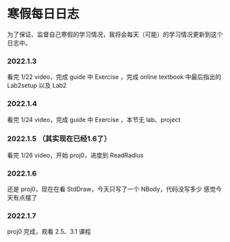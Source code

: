 # 寒假每日日志

为了保证、监督自己寒假的学习情况，我将会每天（可能）的学习情况更新到这个日志中。

### 2022.1.3

看完 1/22 video，完成 guide 中 Exercise ，完成 online textbook 中最后指出的 Lab2setup 以及 Lab2

### 2022.1.4

看完 1/24 video，完成 guide 中 Exercise ，本节无 lab、project

### 2022.1.5 （其实现在已经1.6了）

看完 1/26 video，开始 proj0，进度到 ReadRadius 

### 2022.1.6

还是 proj0，现在在看 StdDraw，今天只写了一个 NBody，代码没写多少 
感觉今天有点摆了

### 2022.1.7

proj0 完成，观看 2.5、3.1 课程

